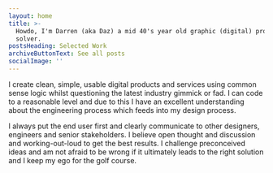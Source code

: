 ```yaml
---
layout: home
title: >-
  Howdo, I'm Darren (aka Daz) a mid 40's year old graphic (digital) problem
  solver.
postsHeading: Selected Work
archiveButtonText: See all posts
socialImage: ''
---
```

I create clean, simple, usable digital products and services using common sense logic whilst questioning the latest industry gimmick or fad. I can code to a reasonable level and due to this I have an excellent understanding about the engineering process which feeds into my design process. 

I always put the end user first and clearly communicate to other designers, engineers and senior stakeholders. I believe open thought and discussion and working-out-loud to get the best results.  I challenge preconceived ideas and am not afraid to be wrong if it ultimately leads to the right solution and I keep my ego for the golf course.
